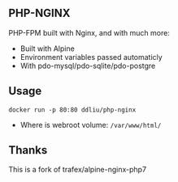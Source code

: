 
## PHP-NGINX

PHP-FPM built with Nginx, and with much more:

- Built with Alpine
- Environment variables passed automaticly
- With pdo-mysql/pdo-sqlite/pdo-postgre

## Usage

```
docker run -p 80:80 ddliu/php-nginx
```

- Where is webroot volume: `/var/www/html/`

## Thanks

This is a fork of trafex/alpine-nginx-php7